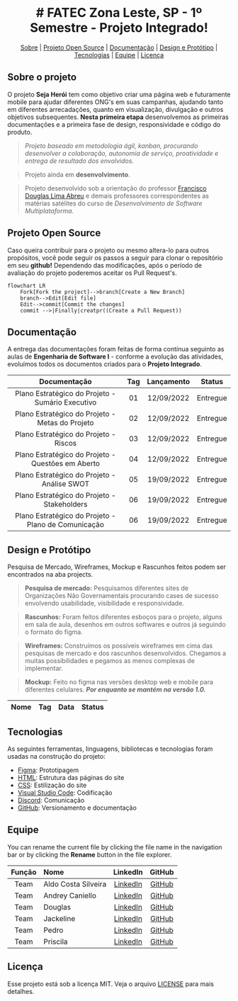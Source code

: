 <br id="topo">
<h1 align="center"> # FATEC Zona Leste, SP - 1º Semestre - Projeto Integrado! </h1>

<p align="center">
<a href="#sobre">Sobre</a> |
<a href="#projetoopensource">Projeto Open Source</a> |
<a href="#documentacao">Documentação</a> |
<a href="#designeprototipo">Design e Protótipo</a> |
<a href="#tecnologias">Tecnologias</a> |
<a href="#equipe">Equipe</a> |
<a href="#licenca">Licença</a>
</p>

<span id="sobre">

## Sobre o projeto

O projeto **Seja Herói** tem como objetivo criar uma página web e futuramente mobile para ajudar diferentes ONG's em suas campanhas, ajudando tanto em diferentes arrecadações, quanto em visualização, divulgação e outros objetivos subsequentes. **Nesta primeira etapa** desenvolvemos as primeiras documentações e a primeira fase de design, responsividade e código do produto.

>*Projeto baseado em metodologia ágil, kanban, procurando desenvolver a colaboração, autonomia de serviço, proatividade e entrega de resultado dos envolvidos.*

> Projeto ainda em **desenvolvimento**.

> Projeto desenvolvido sob a orientação do professor [Francisco Douglas Lima  Abreu](https://www.linkedin.com/in/franciscodougllas/) e demais professores correspondentes as matérias satélites do curso de *Desenvolvimento de Software Multiplataforma*.

<span id="projetoopensource">

## Projeto Open Source

Caso queira contribuir para o projeto ou mesmo altera-lo para outros propósitos, você pode seguir os passos a seguir para clonar o repositório em seu **github!** Dependendo das modificações, após o período de avaliação do projeto  poderemos aceitar os Pull Request's.

```mermaid
flowchart LR
    Fork[Fork the project]-->branch[Create a New Branch]
    branch-->Edit[Edit file]
    Edit-->commit[Commit the changes]
    commit -->|Finally|creatpr((Create a Pull Request))
```    
<span id="documentacao">

## Documentação

A entrega das documentações foram feitas de forma contínua seguinto as aulas de **Engenharia de Software I** - conforme a evolução das atividades, evoluímos todos os documentos criados para o **Projeto Integrado**. 

| Documentação | Tag | Lançamento | Status | 
|:-----:|:-------------:|:----------:|:---------:|
| Plano Estratégico do Projeto - Sumário Executivo | 01 | 12/09/2022 | Entregue | 
| Plano Estratégico do Projeto - Metas do Projeto | 02 | 12/09/2022 | Entregue |
| Plano Estratégico do Projeto - Riscos | 03 | 12/09/2022 | Entregue |
| Plano Estratégico do Projeto - Questões em Aberto | 04 | 12/09/2022 | Entregue |
| Plano Estratégico do Projeto - Análise SWOT | 05 | 19/09/2022 | Entregue |
| Plano Estratégico do Projeto - Stakeholders | 06 | 19/09/2022 | Entregue |
| Plano Estratégico do Projeto - Plano de Comunicação | 06 | 19/09/2022 | Entregue |


<span id="designeprototipo">

## Design e Protótipo

Pesquisa de Mercado, Wireframes, Mockup e Rascunhos feitos podem ser encontrados na aba projects.

>**Pesquisa de mercado:** Pesquisamos diferentes sites de Organizações Não Governamentais procurando cases de sucesso envolvendo usabilidade, visibilidade e responsividade.

>**Rascunhos:** Foram feitos diferentes esboços para o projeto, alguns em sala de aula, desenhos em outros softwares e outros já seguindo o formato do figma.

>**Wireframes:** Construímos os possíveis wireframes em cima das pesquisas de mercado e dos rascunhos desenvolvidos. Chegamos a muitas possibilidades e pegamos as menos complexas de implementar.

>**Mockup:** Feito no figma nas versões desktop web e mobile para diferentes celulares. ***Por enquanto se mantém na versão 1.0.***

| Nome | Tag | Data | Status |
|:-----:|:-------------:|:----------:|:---------:|

<span id="tecnologias">

## Tecnologias

As seguintes ferramentas, linguagens, bibliotecas e tecnologias foram usadas na construção do projeto:

- [Figma](http://www.figma.com): Prototipagem
- [HTML](https://developer.mozilla.org/pt-BR/docs/Web/HTML): Estrutura das páginas do site
- [CSS](https://developer.mozilla.org/pt-BR/docs/Web/CSS): Estilização do site
- [Visual Studio Code](https://code.visualstudio.com/): Codificação
- [Discord](https://discord.com/): Comunicação
- [GitHub](https://github.com/): Versionamento e documentação

<span id="equipe">

## Equipe

You can rename the current file by clicking the file name in the navigation bar or by clicking the **Rename** button in the file explorer.

| Função | Nome | LinkedIn | GitHub |
| :----------: | :----------------------- | :-------------------------------------------------------------------: | :--------------------------------------------: |
| Team | Aldo Costa Silveira | [LinkedIn](https://www.linkedin.com/in/aldo-costa-silveira/) | [GitHub](https://github.com/backtoaldo) |
| Team | Andrey Caniello | [LinkedIn]() | [GitHub](https://github.com/ACaniello) |
| Team | Douglas | [LinkedIn]() | [GitHub](https://github.com/DouglasDans) |
| Team | Jackeline | [LinkedIn]() | [GitHub](https://github.com/jackelinepaula) |
| Team | Pedro | [LinkedIn]() | [GitHub]() |
| Team | Priscila | [LinkedIn]() | [GitHub]() |

<span id="licenca">

## Licença

Esse projeto está sob a licença MIT. Veja o arquivo [LICENSE](LICENSE) para mais detalhes.
